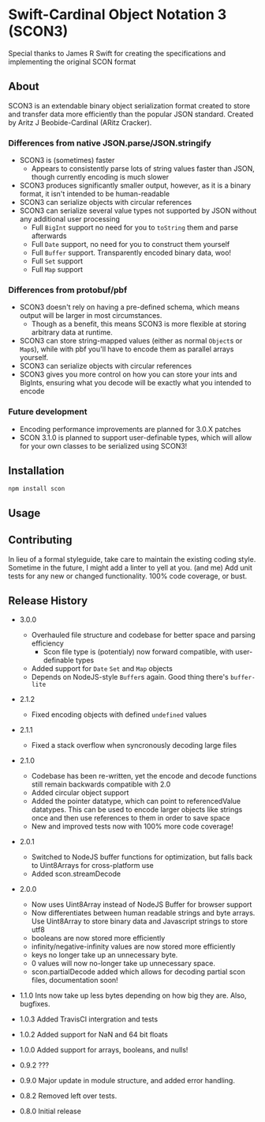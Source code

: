 # Swift-Cardinal Object Notation 3 (SCON3)

Special thanks to James R Swift for creating the specifications and implementing the original SCON format

## About

SCON3 is an extendable binary object serialization format created to store and transfer data more efficiently than the popular JSON standard. Created by Aritz J Beobide-Cardinal (ARitz Cracker).

### Differences from native JSON.parse/JSON.stringify
* SCON3 is (sometimes) faster
  * Appears to consistently parse lots of string values faster than JSON, though currently encoding is much slower
* SCON3 produces significantly smaller output, however, as it is a binary format, it isn't intended to be human-readable
* SCON3 can serialize objects with circular references
* SCON3 can serialize several value types not supported by JSON without any additional user processing
  * Full `BigInt` support no need for you to `toString` them and parse afterwards
  * Full `Date` support, no need for you to construct them yourself
  * Full `Buffer` support. Transparently encoded binary data, woo!
  * Full `Set` support
  * Full `Map` support


### Differences from protobuf/pbf
* SCON3 doesn't rely on having a pre-defined schema, which means output will be larger in most circumstances.
  * Though as a benefit, this means SCON3 is more flexible at storing arbitrary data at runtime.
* SCON3 can store string-mapped values (either as normal `Object`s or `Map`s), while with pbf you'll have to encode them as parallel arrays yourself.
* SCON3 can serialize objects with circular references
* SCON3 gives you more control on how you can store your ints and BigInts, ensuring what you decode will be exactly what you intended to encode

### Future development
* Encoding performance improvements are planned for 3.0.X patches
* SCON 3.1.0 is planned to support user-definable types, which will allow for your own classes to be serialized using SCON3!

## Installation

```shell
npm install scon
```
## Usage



## Contributing

In lieu of a formal styleguide, take care to maintain the existing coding style. Sometime in the future, I might add a linter to yell at you. (and me)
Add unit tests for any new or changed functionality. 100% code coverage, or bust.

## Release History
* 3.0.0
  * Overhauled file structure and codebase for better space and parsing efficiency
    * Scon file type is (potentialy) now forward compatible, with user-definable types
  * Added support for `Date` `Set` and `Map` objects
  * Depends on NodeJS-style `Buffer`s again. Good thing there's `buffer-lite`

* 2.1.2
  * Fixed encoding objects with defined `undefined` values

* 2.1.1
  * Fixed a stack overflow when syncronously decoding large files

* 2.1.0
  * Codebase has been re-written, yet the encode and decode functions still remain backwards compatible with 2.0
  * Added circular object support
  * Added the pointer datatype, which can point to referencedValue datatypes. This can be used to encode larger objects like strings once and then use references to them in order to save space
  * New and improved tests now with 100% more code coverage!

* 2.0.1
  * Switched to NodeJS buffer functions for optimization, but falls back to Uint8Arrays for cross-platform use
  * Added scon.streamDecode

* 2.0.0 
  * Now uses Uint8Array instead of NodeJS Buffer for browser support
  * Now differentiates between human readable strings and byte arrays. Use Uint8Array to store binary data and Javascript strings to store utf8
  * booleans are now stored more efficiently
  * infinity/negative-infinity values are now stored more efficiently
  * keys no longer take up an unnecessary byte.
  * 0 values will now no-longer take up unnecessary space.
  * scon.partialDecode added which allows for decoding partial scon files, documentation soon!
  
* 1.1.0 Ints now take up less bytes depending on how big they are. Also, bugfixes.
* 1.0.3 Added TravisCI intergration and tests
* 1.0.2 Added support for NaN and 64 bit floats
* 1.0.0 Added support for arrays, booleans, and nulls!
* 0.9.2 ???
* 0.9.0 Major update in module structure, and added error handling.
* 0.8.2 Removed left over tests.
* 0.8.0 Initial release
